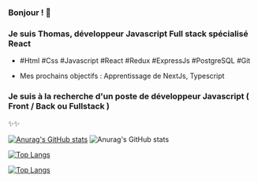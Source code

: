 ### Bonjour ! 👋

### Je suis Thomas, développeur Javascript Full stack spécialisé React

- #Html #Css #Javascript #React #Redux #ExpressJs #PostgreSQL #Git

- Mes prochains objectifs : Apprentissage de NextJs, Typescript


### Je suis à la recherche d'un poste de développeur Javascript ( Front / Back ou Fullstack )

✨✨

[![Anurag's GitHub stats](https://github-readme-stats.vercel.app/api?username=Thomas-279)](https://github.com/Thomas-279/github-readme-stats)
![Anurag's GitHub stats](https://github-readme-stats.vercel.app/api?username=Thomas-279&count_private=true)

[![Top Langs](https://github-readme-stats.vercel.app/api/top-langs/?username=Thomas-279&exclude_repo=github-readme-stats,Thomas-279.github.io)](https://github.com/Thomas-279/github-readme-stats)

[![Top Langs](https://github-readme-stats.vercel.app/api/top-langs/?username=Thomas-279)](https://github.com/Thomas-279/github-readme-stats)
